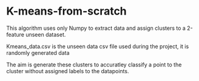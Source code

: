 # K-means-from-scratch

This algorithm uses only Numpy to extract data and assign clusters to a 2-feature unseen dataset.

Kmeans_data.csv is the unseen data csv file used during the project, it is randomly generated data 

The aim is generate these clusters to accuratley classify a point to the cluster without assigned labels to the datapoints.
